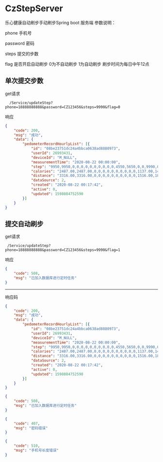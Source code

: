 # CzStepServer
乐心健康自动刷步手动刷步Spring boot 服务端
参数说明：

phone        手机号

password  密码

steps          提交的步数

flag             是否开启自动刷步   0为不自动刷步  1为自动刷步   刷步时间为每日中午12点



## 单次提交步数

get请求 

```http
  /Service/updateStep?phone=18888888888&password=CZ123456&steps=9990&flag=0
```

响应 

```json
{
	"code": 200,
	"msg": "成功",
	"data": {
		"pedometerRecordHourlyList": [{
			"id": "08be23751dc24a4bbca0638ad8880973",
			"userId": 26993431,
			"deviceId": "M_NULL",
			"measurementTime": "2020-08-22 00:00:00",
			"step": "9950,9950,0,0,0,0,0,0,0,0,0,0,4550,5650,0,0,9990,0,0,0,0,0,0,0",
			"calories": "2487.00,2487.00,0,0,0,0,0,0,0,0,0,0,1137.00,1412.00,0,0,2497.00,0,0,0,0,0,0,0",
			"distance": "3316.00,3316.00,0,0,0,0,0,0,0,0,0,0,1516.00,1883.00,0,0,3330.00,0,0,0,0,0,0,0",
			"dataSource": 2,
			"created": "2020-08-22 00:17:42",
			"active": 0,
			"updated": 1598084752590
		}]
	}
}
```





## 提交自动刷步

get请求

```http
 /Service/updateStep?phone=18888888888&password=CZ123456&steps=9990&flag=1
```

响应

```json
{
	"code": 508,
	"msg": "已加入数据库进行定时任务"
}
```



----

响应码

```json
{
	"code": 200,
	"msg": "成功",
	"data": {
		"pedometerRecordHourlyList": [{
			"id": "08be23751dc24a4bbca0638ad8880973",
			"userId": 26993431,
			"deviceId": "M_NULL",
			"measurementTime": "2020-08-22 00:00:00",
			"step": "9950,9950,0,0,0,0,0,0,0,0,0,0,4550,5650,0,0,9990,0,0,0,0,0,0,0",
			"calories": "2487.00,2487.00,0,0,0,0,0,0,0,0,0,0,1137.00,1412.00,0,0,2497.00,0,0,0,0,0,0,0",
			"distance": "3316.00,3316.00,0,0,0,0,0,0,0,0,0,0,1516.00,1883.00,0,0,3330.00,0,0,0,0,0,0,0",
			"dataSource": 2,
			"created": "2020-08-22 00:17:42",
			"active": 0,
			"updated": 1598084752590
		}]
	}
}
```

```json
{
	"code": 508,
	"msg": "已加入数据库进行定时任务"
}
```

```json
{
	"code": 407,
	"msg": "密码错误"
}
```

```json
{
	"code": 510,
	"msg": "手机号长度错误"
}
```



